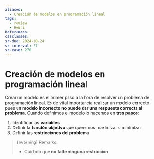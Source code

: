 ```yaml
---
aliases:
  - Creación de modelos en programación lineal
tags:
  - review
  - Heuri
References: 
cssclasses: 
sr-due: 2024-10-24
sr-interval: 27
sr-ease: 270
---
```

# Creación de modelos en programación lineal
Crear un modelo es el primer paso a la hora de resolver un problema de programación lineal. Es de vital importancia realizar un modelo correcto pues **un modelo incorrecto no puede dar una respuesta correcta al problema**. Cuando definimos el modelo lo hacemos en **tres pasos**:

1. Identificar las **variables** 
2. Definir la **función objetivo** que queremos maximizar o minimizar
3. Definir las **restricciones del problema**


> [!warning] Remarks: 
> + Cuidado que **no falte ninguna restricción**


